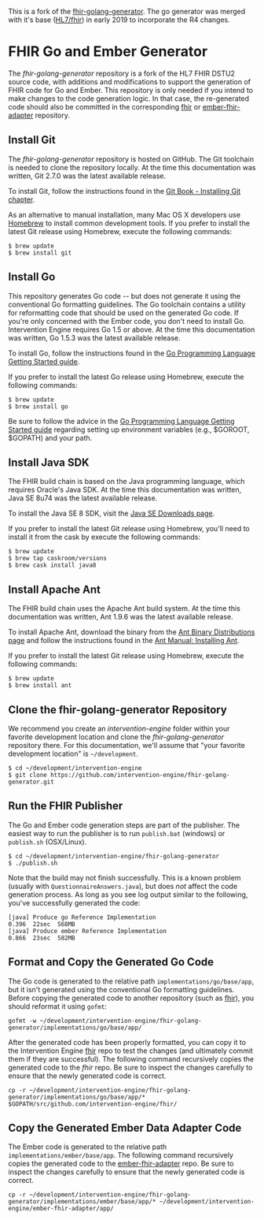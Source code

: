This is a fork of the [fhir-golang-generator](https://github.com/intervention-engine/fhir-golang-generator). The go generator was merged with it's base ([HL7/fhir](https://github.com/HL7/fhir)) in early 2019 to incorporate the R4 changes.

FHIR Go and Ember Generator
===========================

The *fhir-golang-generator* repository is a fork of the HL7 FHIR DSTU2 source code, with additions and modifications to support the generation of FHIR code for Go and Ember. This repository is only needed if you intend to make changes to the code generation logic. In that case, the re-generated code should also be committed in the corresponding [fhir](https://github.com/intervention-engine/fhir) or [ember-fhir-adapter](https://github.com/intervention-engine/ember-fhir-adapter) repository.

Install Git
-----------

The *fhir-golang-generator* repository is hosted on GitHub. The Git toolchain is needed to clone the repository locally. At the time this documentation was written, Git 2.7.0 was the latest available release.

To install Git, follow the instructions found in the [Git Book - Installing Git chapter](https://git-scm.com/book/en/v2/Getting-Started-Installing-Git).

As an alternative to manual installation, many Mac OS X developers use [Homebrew](http://brew.sh/) to install common development tools. If you prefer to install the latest Git release using Homebrew, execute the following commands:

```
$ brew update
$ brew install git
```

Install Go
----------

This repository generates Go code -- but does not generate it using the conventional Go formatting guidelines. The Go toolchain contains a utility for reformatting code that should be used on the generated Go code. If you're only concerned with the Ember code, you don't need to install Go. Intervention Engine requires Go 1.5 or above. At the time this documentation was written, Go 1.5.3 was the latest available release.

To install Go, follow the instructions found in the [Go Programming Language Getting Started guide](http://golang.org/doc/install).

If you prefer to install the latest Go release using Homebrew, execute the following commands:

```
$ brew update
$ brew install go
```

Be sure to follow the advice in the [Go Programming Language Getting Started guide](http://golang.org/doc/install) regarding setting up environment variables (e.g., $GOROOT, $GOPATH) and your path.

Install Java SDK
----------------

The FHIR build chain is based on the Java programming language, which requires Oracle's Java SDK. At the time this documentation was written, Java SE 8u74 was the latest available release.

To install the Java SE 8 SDK, visit the [Java SE Downloads page](http://www.oracle.com/technetwork/java/javase/downloads/index.html).

If you prefer to install the latest Git release using Homebrew, you'll need to install it from the cask by execute the following commands:

```
$ brew update
$ brew tap caskroom/versions
$ brew cask install java8
```

Install Apache Ant
------------------

The FHIR build chain uses the Apache Ant build system. At the time this documentation was written, Ant 1.9.6 was the latest available release.

To install Apache Ant, download the binary from the [Ant Binary Distributions page](http://ant.apache.org/bindownload.cgi) and follow the instructions found in the [Ant Manual: Installing Ant](http://ant.apache.org/manual/install.html#installing).

If you prefer to install the latest Git release using Homebrew, execute the following commands:

```
$ brew update
$ brew install ant
```

Clone the fhir-golang-generator Repository
------------------------------------------

We recommend you create an *intervention-engine* folder within your favorite development location and clone the *fhir-golang-generator* repository there. For this documentation, we'll assume that "your favorite development location" is `~/development`.

```
$ cd ~/development/intervention-engine
$ git clone https://github.com/intervention-engine/fhir-golang-generator.git
```

Run the FHIR Publisher
----------------------

The Go and Ember code generation steps are part of the publisher. The easiest way to run the publisher is to run `publish.bat` (windows) or `publish.sh` (OSX/Linux).

```
$ cd ~/development/intervention-engine/fhir-golang-generator
$ ./publish.sh
```

Note that the build may not finish successfully. This is a known problem (usually with `QuestionnaireAnswers.java`), but does *not* affect the code generation process. As long as you see log output similar to the following, you've successfully generated the code:

```
[java] Produce go Reference Implementation                                        0.396  22sec  568MB
[java] Produce ember Reference Implementation                                     0.866  23sec  582MB
```

Format and Copy the Generated Go Code
-------------------------------------

The Go code is generated to the relative path `implementations/go/base/app`, but it isn't generated using the conventional Go formatting guidelines. Before copying the generated code to another repository (such as [fhir](https://github.com/intervention-engine/fhir)), you should reformat it using `gofmt`:

```
gofmt -w ~/development/intervention-engine/fhir-golang-generator/implementations/go/base/app/
```

After the generated code has been properly formatted, you can copy it to the Intervention Engine [fhir](https://github.com/intervention-engine/fhir) repo to test the changes (and ultimately commit them if they are successful). The following command recursively copies the generated code to the *fhir* repo. Be sure to inspect the changes carefully to ensure that the newly generated code is correct.

```
cp -r ~/development/intervention-engine/fhir-golang-generator/implementations/go/base/app/* $GOPATH/src/github.com/intervention-engine/fhir/
```

Copy the Generated Ember Data Adapter Code
------------------------------------------

The Ember code is generated to the relative path `implementations/ember/base/app`. The following command recursively copies the generated code to the [ember-fhir-adapter](https://github.com/intervention-engine/ember-fhir-adapter) repo. Be sure to inspect the changes carefully to ensure that the newly generated code is correct.

```
cp -r ~/development/intervention-engine/fhir-golang-generator/implementations/ember/base/app/* ~/development/intervention-engine/ember-fhir-adapter/app/
```
